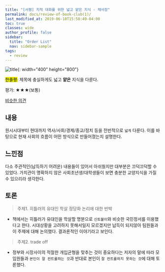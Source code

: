 ```yaml
---
title: "[서평] 지적 대화를 위한 넓고 얕은 지식 - 채사장"
permalink: docs/review-of-book-club(1)/
last_modified_at: 2019-06-10T15:58:49-04:00
toc: true
classes: wide
author_profile: false
sidebar:
  title: "Order List"
  nav: sidebar-sample
tags:
  - review
---
```




![title](http://image.yes24.com/momo/TopCate1280/MidCate010/123392793.jpg){: width="400" height="800"}

<mark>한줄평</mark>: 제목에 충실하게도 넓고 **얕은** 지식을 다룬다. 

평가: ★★★(보통)

[비슷한 의견](http://book.interpark.com/blog/ljb1202/4180937?bnid1=book_2015&bnid2=bottom&bnid3=book_review&bnid4=title)


## 내용

원시시대부터 현대까지 역사/사회/경제/종교/정치 등을 전반적으로 `넓게` 다룬다. 이를 바탕으로 현재 사회의 흐름이 어떤 방식으로 만들어졌는지 설명한다. 


## 느낀점

다소 주관적인(납득하기 어려운) 내용들이 있어서 아쉬웠지만 대부분은 끄덕끄덕할 수 있었다. 가치관이 명확하지 않은 사회초년생/대학생들이 보면 충분한 교양지식을 가질 수 있으리라 생각한다.


## 토론

> 주제1. 히틀러의 유대인 학살 정당화 논리에 대한 반박

- 책에서는 히틀러가 유대인을 학살할 명분으로 `신토불이`와 비슷한 국민정서를 이용했다고 한다. 시대상황을 고려하지 못해서일지 모르겠지만 납득이 되지않아 팀원들과 이 주제에 대해 논의했다. 결과론적인 이야기라고 보인다.

> 주제2. trade off

- 정부와 시장사이의 적절한 개입균형을 맞추는 것이 중요하다는 저자의 말에 따라 모임원들과 `본인이 잘 컨트롤하는 것`과 반대로 본인이 `잘 컨트롤하지 못하는 것`에 대해 토론했다.
